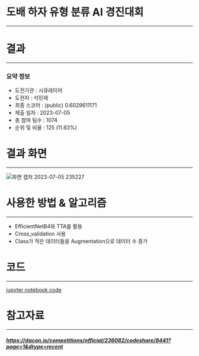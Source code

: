 # 도배 하자 유형 분류 AI 경진대회
---
# 결과
---
### 요약 정보
* 도전기관 : 시큐레이어
* 도전자 : 석민재
* 최종 스코어 : (public) 0.6029611171
* 제출 일자 : 2023-07-05
* 총 참여 팀수 : 1074
* 순위 및 비율 : 125 (11.63%)

# 결과 화면
---
![화면 캡처 2023-07-05 235227](https://github.com/Jsonseok/SecuLayer/assets/112038669/45c9e890-0a46-4bc8-81bd-9ed7331c4936)

# 사용한 방법 & 알고리즘
---
* EfficientNetB4와 TTA를 활용
* Cross_validation 사용
* Class가 적은 데이터들을 Augmentation으로 데이터 수 증가

# 코드
---
[jupyter notebook code](도배_하자_유형_분류.ipynb)

# 참고자료
---
##### https://dacon.io/competitions/official/236082/codeshare/8441?page=1&dtype=recent
